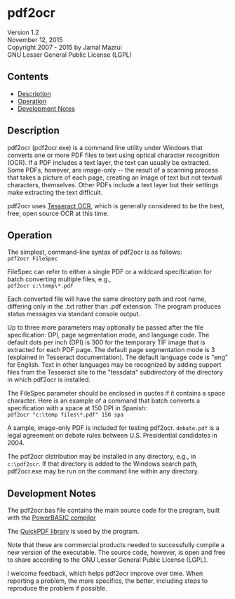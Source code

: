 # pdf2ocr

Version 1.2  
November 12, 2015  
Copyright 2007 - 2015 by Jamal Mazrui  
GNU Lesser General Public License (LGPL)  

## Contents
- [Description](#description)
- [Operation](#operation)
- [Development Notes](#development-notes)

## Description

pdf2ocr (pdf2ocr.exe) is a command line utility under Windows that converts one or more PDF files to text using optical character recognition (OCR).  If a PDF includes a text layer, the text can usually be extracted.  Some PDFs, however, are image-only -- the result of a scanning process that takes a picture of each page, creating an image of text but not textual characters, themselves.  Other PDFs include a text layer but their settings make extracting the text difficult.

pdf2ocr uses [Tesseract OCR](https://code.google.com/p/tesseract-ocr/wiki/ReadMe), which is generally considered to be the best, free, open source OCR at this time.

## Operation

The simplest, command-line syntax of pdf2ocr is as follows:  
`pdf2ocr FileSpec`

FileSpec can refer to either a single PDF or a wildcard specification for batch converting multiple files, e.g.,  
`pdf2ocr c:\temp\*.pdf`

Each converted file will have the same directory path and root name, differing only in the .txt rather than .pdf extension. The program produces status messages via standard console output.

Up to three more parameters may optionally be passed after the file specification:  DPI, page segmentation mode, and language code.  The default dots per inch (DPI) is 300 for the temporary TIF image that is extracted for each PDF page.  The default page segmentation mode is 3 (explained in Tesseract documentation).  The default language code is "eng" for English.  Text in other languages may be recognized by adding support files from the Tesseract site to the "tessdata" subdirectory of the directory in which pdf2ocr is installed.

The FileSpec parameter should be enclosed in quotes if it contains a space character.  Here is an example of a command that batch converts a specification with a space at 150 DPI in Spanish:  
`pdf2ocr "c:\temp files\*.pdf" 150 spa`

A sample, image-only PDF is included for testing pdf2ocr.  `debate.pdf` is a legal agreement on debate rules between U.S. Presidential candidates in 2004.

The pdf2ocr distribution may be installed in any directory, e.g., in `c:\pdf2ocr`.  If that directory is added to the Windows search path, pdf2ocr.exe may be run on the command line within any directory. 

## Development Notes

The pdf2ocr.bas file contains the main source code for the program, built with the [PowerBASIC compiler](http://PowerBASIC.com)

The [QuickPDF library](http://QuickPDFLibrary.com) is used by the program.

Note that these are commercial products needed to successfully compile a new version of the executable. The source code, however, is open and free to share according to the GNU Lesser General Public License (LGPL).

I welcome feedback, which helps pdf2ocr improve over time. When reporting a problem, the more specifics, the better, including steps to reproduce the problem if possible.
